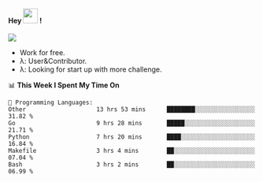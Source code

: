 
#### Hey <img src="https://media.giphy.com/media/hvRJCLFzcasrR4ia7z/giphy.gif" width="30"> !
![](https://komarev.com/ghpvc/?username=your-github-username)
- Work for free.
- λ: User&Contributor. 
- λ: Looking for start up with more challenge.

<!--START_SECTION:waka-->
📊 **This Week I Spent My Time On** 

```text
💬 Programming Languages: 
Other                    13 hrs 53 mins      ████████░░░░░░░░░░░░░░░░░   31.82 % 
Go                       9 hrs 28 mins       █████░░░░░░░░░░░░░░░░░░░░   21.71 % 
Python                   7 hrs 20 mins       ████░░░░░░░░░░░░░░░░░░░░░   16.84 % 
Makefile                 3 hrs 4 mins        ██░░░░░░░░░░░░░░░░░░░░░░░   07.04 % 
Bash                     3 hrs 2 mins        ██░░░░░░░░░░░░░░░░░░░░░░░   06.99 % 
```


<!--END_SECTION:waka-->
